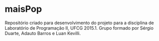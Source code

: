 # maisPop
Repositório criado para desenvolvimento do projeto para a disciplina de Laboratório de Programação II, UFCG 2015.1. Grupo formado por Sérgio Duarte, Adauto Barros e Luan Kevilli.
